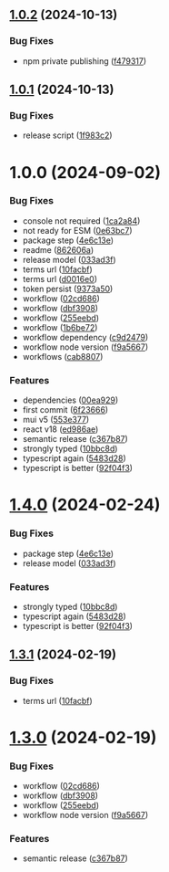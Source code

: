 ## [1.0.2](https://github.com/philippnagel/docusaurus-next-terminology/compare/v1.0.1...v1.0.2) (2024-10-13)


### Bug Fixes

* npm private publishing ([f479317](https://github.com/philippnagel/docusaurus-next-terminology/commit/f4793176d898ae9aba30da9df530a9805a637c85))

## [1.0.1](https://github.com/philippnagel/docusaurus-next-terminology/compare/v1.0.0...v1.0.1) (2024-10-13)


### Bug Fixes

* release script ([1f983c2](https://github.com/philippnagel/docusaurus-next-terminology/commit/1f983c2882f21ca71b8e7ce4cf6d0e7e2af11ea7))

# 1.0.0 (2024-09-02)


### Bug Fixes

* console not required ([1ca2a84](https://github.com/philippnagel/docusaurus-next-terminology/commit/1ca2a84c7f22ae4989ac36c99d6b796718e43256))
* not ready for ESM ([0e63bc7](https://github.com/philippnagel/docusaurus-next-terminology/commit/0e63bc75dcf841e64133cb17e874fe12c67599c8))
* package step ([4e6c13e](https://github.com/philippnagel/docusaurus-next-terminology/commit/4e6c13e9026279d727997026d3986f3ba0cfce3d))
* readme ([862606a](https://github.com/philippnagel/docusaurus-next-terminology/commit/862606a9a8966fa14c1854d5c340e8043d4f73d8))
* release model ([033ad3f](https://github.com/philippnagel/docusaurus-next-terminology/commit/033ad3f1166b41709bbe9b3064441d169179a5f7))
* terms url ([10facbf](https://github.com/philippnagel/docusaurus-next-terminology/commit/10facbf49599f102ec002fdfab0d601ece042500))
* terms url ([d0016e0](https://github.com/philippnagel/docusaurus-next-terminology/commit/d0016e0e4a2c3f97d6b375cf04b34f512ba76d7f))
* token persist ([9373a50](https://github.com/philippnagel/docusaurus-next-terminology/commit/9373a501df28a5f0250cd9c193df6bbba1a4dc35))
* workflow ([02cd686](https://github.com/philippnagel/docusaurus-next-terminology/commit/02cd686bafa77760f76b066ea09c98aeb3d916f7))
* workflow ([dbf3908](https://github.com/philippnagel/docusaurus-next-terminology/commit/dbf39085853e5a8ef88f2feca904631f3f7e7557))
* workflow ([255eebd](https://github.com/philippnagel/docusaurus-next-terminology/commit/255eebd9d7a9ed00bf778a8156ac63141ce3b591))
* workflow ([1b6be72](https://github.com/philippnagel/docusaurus-next-terminology/commit/1b6be729977ac3a06066f2aca14923390d9f60c4))
* workflow dependency ([c9d2479](https://github.com/philippnagel/docusaurus-next-terminology/commit/c9d24798c7b247556d3e8e5dab998fc6eee99f76))
* workflow node version ([f9a5667](https://github.com/philippnagel/docusaurus-next-terminology/commit/f9a5667eef95e517ce317ac3300efe5c11a531e2))
* workflows ([cab8807](https://github.com/philippnagel/docusaurus-next-terminology/commit/cab8807e89053eded9dc81940ce55d6b46d84b2f))


### Features

* dependencies ([00ea929](https://github.com/philippnagel/docusaurus-next-terminology/commit/00ea929c374ef6e51a7eacd595e5f896296ed900))
* first commit ([6f23666](https://github.com/philippnagel/docusaurus-next-terminology/commit/6f23666cb8d8323964bfeb8b0ea0d30587a33b3e))
* mui v5 ([553e377](https://github.com/philippnagel/docusaurus-next-terminology/commit/553e37799b59445fd395e62871fd47dd25511a2b))
* react v18 ([ed986ae](https://github.com/philippnagel/docusaurus-next-terminology/commit/ed986ae78ea314a6dcfa700427cbca5cb00a4dd3))
* semantic release ([c367b87](https://github.com/philippnagel/docusaurus-next-terminology/commit/c367b87e1ec14a2ca9288783a3c2488586d6b75f))
* strongly typed ([10bbc8d](https://github.com/philippnagel/docusaurus-next-terminology/commit/10bbc8d39fc9cad273226c59987affd8d7295ddc))
* typescript again ([5483d28](https://github.com/philippnagel/docusaurus-next-terminology/commit/5483d28773f4d9512657839ccb10d413ec98baf2))
* typescript is better ([92f04f3](https://github.com/philippnagel/docusaurus-next-terminology/commit/92f04f3e505cadac399838c2b7c97af162a7548d))

# [1.4.0](https://github.com/LunaticMuch/docusaurus-terminology/compare/v1.3.1...v1.4.0) (2024-02-24)


### Bug Fixes

* package step ([4e6c13e](https://github.com/LunaticMuch/docusaurus-terminology/commit/4e6c13e9026279d727997026d3986f3ba0cfce3d))
* release model ([033ad3f](https://github.com/LunaticMuch/docusaurus-terminology/commit/033ad3f1166b41709bbe9b3064441d169179a5f7))


### Features

* strongly typed ([10bbc8d](https://github.com/LunaticMuch/docusaurus-terminology/commit/10bbc8d39fc9cad273226c59987affd8d7295ddc))
* typescript again ([5483d28](https://github.com/LunaticMuch/docusaurus-terminology/commit/5483d28773f4d9512657839ccb10d413ec98baf2))
* typescript is better ([92f04f3](https://github.com/LunaticMuch/docusaurus-terminology/commit/92f04f3e505cadac399838c2b7c97af162a7548d))

## [1.3.1](https://github.com/LunaticMuch/docusaurus-terminology/compare/v1.3.0...v1.3.1) (2024-02-19)


### Bug Fixes

* terms url ([10facbf](https://github.com/LunaticMuch/docusaurus-terminology/commit/10facbf49599f102ec002fdfab0d601ece042500))

# [1.3.0](https://github.com/LunaticMuch/docusaurus-terminology/compare/v1.2.4...v1.3.0) (2024-02-19)


### Bug Fixes

* workflow ([02cd686](https://github.com/LunaticMuch/docusaurus-terminology/commit/02cd686bafa77760f76b066ea09c98aeb3d916f7))
* workflow ([dbf3908](https://github.com/LunaticMuch/docusaurus-terminology/commit/dbf39085853e5a8ef88f2feca904631f3f7e7557))
* workflow ([255eebd](https://github.com/LunaticMuch/docusaurus-terminology/commit/255eebd9d7a9ed00bf778a8156ac63141ce3b591))
* workflow node version ([f9a5667](https://github.com/LunaticMuch/docusaurus-terminology/commit/f9a5667eef95e517ce317ac3300efe5c11a531e2))


### Features

* semantic release ([c367b87](https://github.com/LunaticMuch/docusaurus-terminology/commit/c367b87e1ec14a2ca9288783a3c2488586d6b75f))
